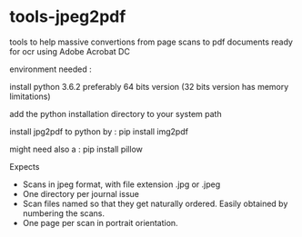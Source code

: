 # tools-jpeg2pdf

tools to help massive convertions from page scans to pdf documents ready for ocr using Adobe Acrobat DC

environment needed : 

install python 3.6.2 preferably 64 bits version (32 bits version has memory limitations)

add the python installation directory to your system path 

install jpg2pdf to python by : pip install img2pdf

might need also a : pip install pillow

Expects 
 * Scans in jpeg format, with file extension .jpg or .jpeg
 * One directory per journal issue
 * Scan files named so that they get naturally ordered. Easily obtained by numbering the scans.
 * One page per scan in portrait orientation.

